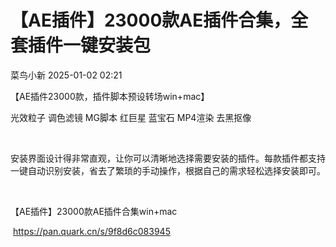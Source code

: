 #  【AE插件】23000款AE插件合集，全套插件一键安装包   
 菜鸟小新   2025-01-02 02:21  
  
【AE插件23000款，插件脚本预设转场win+mac】  
  
光效粒子 调色滤镜 MG脚本 红巨星 蓝宝石 MP4渲染 去黑抠像  
  
   
  
安装界面设计得非常直观，让你可以清晰地选择需要安装的插件。每款插件都支持一键自动识别安装，省去了繁琐的手动操作，根据自己的需求轻松选择安装即可。  
  
  
  
  
   
  
  
  
  
  
【AE插件】23000款AE插件合集win+mac  
  
 https://pan.quark.cn/s/9f8d6c083945  
  
  
